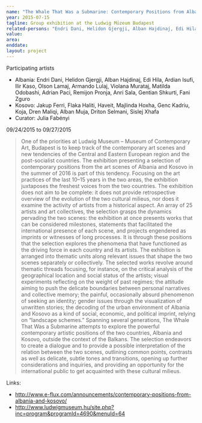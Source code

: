 ```yaml
---
name: "The Whale That Was a Submarine: Contemporary Positions from Albania and Kosovo"
year: 2015-07-15
tagline: Group exhibition at the Ludwig Múzeum Budapest
related-persons: "Endri Dani, Helidon Gjergji, Alban Hajdinaj, Edi Hila, Ardian Isufi, Ilir Kaso, Olson Lamaj, Armando Lulaj, Violana Murataj, Matilda Odobashi, Adrian Paci, Remijon Pronja, Anri Sala, Gentian Shkurti, Fani Zguro, Jakup Ferri, Flaka Haliti, Haveit, Majlinda Hoxha, Genc Kadriu, Koja, Dren Maliqi, Alban Muja, Driton Selmani, Sislej Xhafa, Julia Fabényi"
value:
area:
enddate:
layout: project
---
```

Participating artists
* Albania: Endri Dani, Helidon Gjergji, Alban Hajdinaj, Edi Hila, Ardian Isufi, Ilir Kaso, Olson Lamaj, Armando Lulaj, Violana Murataj, Matilda Odobashi, Adrian Paci, Remijon Pronja, Anri Sala, Gentian Shkurti, Fani Zguro
* Kosovo: Jakup Ferri, Flaka Haliti, Haveit, Majlinda Hoxha, Genc Kadriu, Koja, Dren Maliqi, Alban Muja, Driton Selmani, Sislej Xhafa
* Curator: Julia Fabényi

09/24/2015 to 09/27/2015

>One of the priorities at Ludwig Museum – Museum of Contemporary Art, Budapest is to keep track of the contemporary art scenes and new tendencies of the Central and Eastern European region and the post-socialist countries. The exhibition presenting a selection of contemporary positions from the art scenes of Albania and Kosovo in the summer of 2016 is part of this tendency. Focusing on the art practices of the last 10–15 years in the two areas, the exhibition juxtaposes the freshest voices from the two countries.
The exhibition does not aim to be complete: it does not provide retrospective overview of the evolution of the two cultural milieus, nor does it examine the activity of artists from a historical aspect. An array of 25 artists and art collectives, the selection grasps the dynamics pervading the two scenes: the exhibition at once presents works that can be considered milestones, statements that facilitated the international presence of each scene, and projects engendered as imprints or witnesses of long processes. It is through these positions that the selection explores the phenomena that have functioned as the driving force in each country and its artists.
The exhibition is arranged into thematic units along relevant issues that shape the two scenes separately or collectively. The selected works revolve around thematic threads focusing, for instance, on the critical analysis of the geographical location and social status of the artists; visual experiments reflecting on the weight of past regimes; the attitude aiming to push the delicate boundaries between personal narratives and collective memory; the painful, occasionally absurd phenomenon of seeking an identity; gender issues through the visualization of unwritten stories; the decoding of the urban environment of Albania and Kosovo as a kind of social, economic, and political imprint, relying on “landscape schemes.”
Spanning several generations, The Whale That Was a Submarine attempts to explore the powerful contemporary artistic positions of the two countries, Albania and Kosovo, outside the context of the Balkans. The selection endeavors to create a dialogue and to provide a possible interpretation of the relation between the two scenes, outlining common points, contrasts as well as delicate, subtle tones and transitions, opening up further considerations and inquiries, and providing an opportunity for the international public to get acquainted with these cultural milieus.

Links:
* <http://www.e-flux.com/announcements/contemporary-positions-from-albania-and-kosovo/>
* <http://www.ludwigmuseum.hu/site.php?inc=program&programId=4690&menuId=64>
